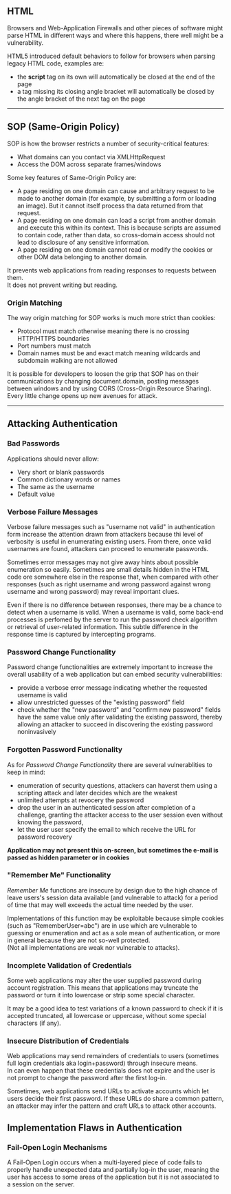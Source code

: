 ## HTML

Browsers and Web-Application Firewalls and other pieces of software might parse HTML in different ways and where this happens, there well might be a vulnerability.

HTML5 introduced default behaviors to follow for browsers when parsing legacy HTML code, examples are:
- the **script** tag on its own will automatically be closed at the end of the page
-  a tag missing its closing angle bracket will automatically be closed by the angle bracket of the next tag on the page


________

## SOP (Same-Origin Policy)

SOP is how the browser restricts a number of security-critical features:
- What domains can you contact via XMLHttpRequest
- Access the DOM across separate frames/windows

Some key features of Same-Origin Policy are:
- A page residing on one domain can cause and arbitrary request to be made to another domain (for example, by submitting a form or loading an image). But it cannot itself process tha data returned from that request.
- A page residing on one domain can load a script from another domain and execute this within its context. This is because scripts are assumed to contain code, rather than data, so cross-domain access should not lead to disclosure of any sensitive information.
- A page residing on one domain cannot read or modify the cookies or other DOM data belonging to another domain.

It prevents web applications from reading responses to requests between them.  
It does not prevent writing but reading.

### Origin Matching

The way origin matching for SOP works is much more strict than cookies:
- Protocol must match otherwise meaning there is no crossing HTTP/HTTPS boundaries
- Port numbers must match
- Domain names must be and exact match meaning wildcards and subdomain walking are not allowed

It is possible for developers to loosen the grip that SOP has on their communications by changing document.domain, posting messages between windows and by using CORS (Cross-Origin Resource Sharing).
Every little change opens up new avenues for attack.


________


## Attacking Authentication

### Bad Passwords

Applications should never allow:

- Very short or blank passwords
- Common dictionary words or names
- The same as the username
- Default value

### Verbose Failure Messages

Verbose failure messages such as "username not valid" in authentication form increase the attention drawn from attackers because thi level of verbosity is useful in enumerating existing users. From there, once valid usernames are found, attackers can proceed to enumerate passwords. 

Sometimes error messages may not give away hints about possible enumeration so easily. Sometimes are small details hidden in the HTML code ore somewhere else in the response that, when compared with other responses (such as right username and wrong password against wrong username and wrong password) may reveal important clues.

Even if there is no difference between responses, there may be a chance to detect when a username is valid. When a username is valid, some back-end processes is perfomed by the server to run the password check algorithm or retrieval of user-related information. This subtle difference in the response time is captured by intercepting programs.

### Password Change Functionality

Password change functionalities are extremely important to increase the overall usability of a web application but can embed security vulnerabilities:

- provide a verbose error message indicating whether the requested username is valid
- allow unrestricted guesses of the "existing password" field
- check whether the "new password" and "confirm new password" fields have the same value only after validating the existing password, thereby allowing an attacker to succeed in discovering the existing password noninvasively

### Forgotten Password Functionality

As for _Password Change Functionality_ there are several vulnerablities to keep in mind:

- enumeration of security questions, attackers can haverst them using a scripting attack and later decides which are the weakest
- unlimited attempts at revocery the password
- drop the user in an authenticated session after completion of a challenge, granting the attacker access to the user session even without knowing the password,
- let the user user specify the email to which receive the URL for password recovery  

**Application may not present this on-screen, but sometimes the e-mail is passed as hidden parameter or in cookies**

### "Remember Me" Functionality

_Remember Me_ functions are insecure by design due to the high chance of leave users's session data available (and vulnerable to attack) for a period of time that may well exceeds the actual time needed by the user.  

Implementations of this function may be exploitable because simple cookies (such as "RememberUser=abc") are in use which are vulnerable to guessing or enumeration and act as a sole mean of authentication, or more in general because they are not so-well protected.  
(Not all implementations are weak nor vulnerable to attacks).

### Incomplete Validation of Credentials

Some web applications may alter the user supplied password during account registration. This means that applications may truncate the password or turn it into lowercase or strip some special character.  

It may be a good idea to test variations of a known password to check if it is accepted truncated, all lowercase or uppercase, without some special characters (if any).  

### Insecure Distribution of Credentials

Web applications may send remainders of credentials to users (sometimes full login credentials aka login+password) through insecure means.  
In can even happen that these credentials does not expire and the user is not prompt to change the password after the first log-in.  

Sometimes, web applications send URLs to activate accounts which let users decide their first password. If these URLs do share a common pattern, an attacker may infer the pattern and craft URLs to attack other accounts.  

## Implementation Flaws in Authentication

### Fail-Open Login Mechanisms

A Fail-Open Login occurs when a multi-layered piece of code fails to properly handle unexpected data and partially log-in the user, meaning the user has access to some areas of the application but it is not associated to a session on the server.  

